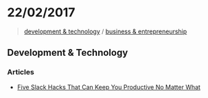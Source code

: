 # 22/02/2017

> [development & technology](#development--technology) /  [business & entrepreneurship](#business--entrepreneurship)


## Development & Technology

### Articles
- [Five Slack Hacks That Can Keep You Productive No Matter What](https://www.fastcompany.com/3068379/work-smart/five-slack-hacks-that-can-keep-you-productive-no-matter-what)
